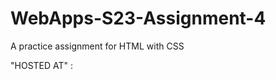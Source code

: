 # WebApps-S23-Assignment-4
A practice assignment for HTML with CSS

<p>"HOSTED AT" :</p>
<a href="https://github.com/44-563-Web-Apps-S23/44563-webapps-s23-assignment4-Jagadishgollapalli/blob/main/play.html"></a>
